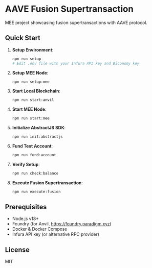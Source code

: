 # AAVE Fusion Supertransaction

MEE project showcasing fusion supertransactions with AAVE protocol.

## Quick Start

1. **Setup Environment**:

   ```bash
   npm run setup
   # Edit .env file with your Infura API key and Biconomy key
   ```

2. **Setup MEE Node**:

   ```bash
   npm run setup:mee
   ```

3. **Start Local Blockchain**:

   ```bash
   npm run start:anvil
   ```

4. **Start MEE Node**:

   ```bash
   npm run start:mee
   ```

5. **Initialize AbstractJS SDK**:

   ```bash
   npm run init:abstractjs
   ```

6. **Fund Test Account**:

   ```bash
   npm run fund:account
   ```

7. **Verify Setup**:

   ```bash
   npm run check:balance
   ```

8. **Execute Fusion Supertransaction**:

   ```bash
   npm run execute:fusion
   ```

## Prerequisites

- Node.js v18+
- Foundry (for Anvil, https://foundry.paradigm.xyz)
- Docker & Docker Compose
- Infura API key (or alternative RPC provider)

## License

MIT
